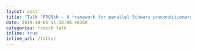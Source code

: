 ```yaml
---
layout: post
title: "Talk 'FROSch - A framework for parallel Schwarz preconditioners in Trilinos' at ENUMATH conference 2019, Egmond aan Zee, The Netherlands"
date: 2019-10-01 11:30:00 +0100
categories: frosch talk
inline: true
inline_url: /talks/
---
```

